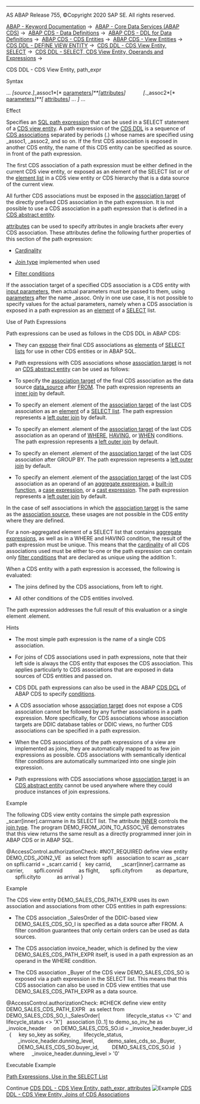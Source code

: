   

* * *

AS ABAP Release 755, ©Copyright 2020 SAP SE. All rights reserved.

[ABAP - Keyword Documentation](javascript:call_link\('abenabap.htm'\)) →  [ABAP - Core Data Services (ABAP CDS)](javascript:call_link\('abencds.htm'\)) →  [ABAP CDS - Data Definitions](javascript:call_link\('abencds_entities.htm'\)) →  [ABAP CDS - DDL for Data Definitions](javascript:call_link\('abencds_f1_ddl_syntax.htm'\)) →  [ABAP CDS - CDS Entities](javascript:call_link\('abencds_view_entity.htm'\)) →  [ABAP CDS - View Entities](javascript:call_link\('abencds_v2_views.htm'\)) →  [CDS DDL - DEFINE VIEW ENTITY](javascript:call_link\('abencds_define_view_entity.htm'\)) →  [CDS DDL - CDS View Entity, SELECT](javascript:call_link\('abencds_select_statement_v2.htm'\)) →  [CDS DDL - SELECT, CDS View Entity, Operands and Expressions](javascript:call_link\('abencds_operands_and_expr_v2.htm'\)) → 

CDS DDL - CDS View Entity, path\_expr

Syntax

... *\[*source.*\]*\_assoc1*\[* [parameters](javascript:call_link\('abencds_select_parameters_v2.htm'\))*\]**\[*[attributes](javascript:call_link\('abencds_path_expr_attr_v2.htm'\))*\]*
           *\[*.\_assoc2*\[* [parameters](javascript:call_link\('abencds_select_parameters_v2.htm'\))*\]**\[* [attributes](javascript:call_link\('abencds_path_expr_attr_v2.htm'\))*\]* ... *\]* ...

Effect

Specifies an [SQL path expression](javascript:call_link\('abensql_path_expression_glosry.htm'\) "Glossary Entry") that can be used in a SELECT statement of a [CDS view entity](javascript:call_link\('abencds_v2_view_glosry.htm'\) "Glossary Entry"). A path expression of the [CDS DDL](javascript:call_link\('abencds_ddl_glosry.htm'\) "Glossary Entry") is a sequence of [CDS associations](javascript:call_link\('abencds_association_glosry.htm'\) "Glossary Entry") separated by periods (.) whose names are specified using \_assoc1, \_assoc2, and so on. If the first CDS association is exposed in another CDS entity, the name of this CDS entity can be specified as source. in front of the path expression.

The first CDS association of a path expression must be either defined in the current CDS view entity, or exposed as an element of the SELECT list or of the [element list](javascript:call_link\('abencds_f1_hiera_element_list.htm'\)) in a CDS view entity or CDS hierarchy that is a data source of the current view.

All further CDS associations must be exposed in the [association target](javascript:call_link\('abenassociation_target_glosry.htm'\) "Glossary Entry") of the directly prefixed CDS association in the path expression. It is not possible to use a CDS association in a path expression that is defined in a [CDS abstract entity](javascript:call_link\('abencds_abstract_entity_glosry.htm'\) "Glossary Entry").

[attributes](javascript:call_link\('abencds_path_expr_attr_v2.htm'\)) can be used to specify attributes in angle brackets after every CDS association. These attributes define the following further properties of this section of the path expression:

-   [Cardinality](javascript:call_link\('abencds_path_expr_card_v2.htm'\))

-   [Join type](javascript:call_link\('abencds_path_expr_jointype_v2.htm'\)) implemented when used

-   [Filter conditions](javascript:call_link\('abencds_path_expression_filter_v2.htm'\))

If the association target of a specified CDS association is a CDS entity with [input parameters](javascript:call_link\('abencds_f1_param.htm'\)), then actual parameters must be passed to them, using [parameters](javascript:call_link\('abencds_select_parameters_v2.htm'\)) after the name \_assoc. Only in one use case, it is not possible to specify values for the actual parameters, namely when a CDS association is exposed in a path expression as an [element](javascript:call_link\('abencds_select_list_entry_v2.htm'\)) of a [SELECT](javascript:call_link\('abencds_select_list_v2.htm'\)) list.

Use of Path Expressions

Path expressions can be used as follows in the CDS DDL in ABAP CDS:

-   They can [expose](javascript:call_link\('abencds_select_list_association_v2.htm'\)) their final CDS associations as [elements](javascript:call_link\('abencds_select_list_entry_v2.htm'\)) of [SELECT lists](javascript:call_link\('abencds_select_list_v2.htm'\)) for use in other CDS entities or in ABAP SQL.

-   Path expressions with CDS associations whose [association target](javascript:call_link\('abenassociation_target_glosry.htm'\) "Glossary Entry") is not an [CDS abstract entity](javascript:call_link\('abencds_abstract_entity_glosry.htm'\) "Glossary Entry") can be used as follows:

-   To specify the [association target](javascript:call_link\('abenassociation_target_glosry.htm'\) "Glossary Entry") of the final CDS association as the data source [data\_source](javascript:call_link\('abencds_data_source_v2.htm'\)) after [FROM](javascript:call_link\('abencds_select_statement_v2.htm'\)). The path expression represents an [inner join](javascript:call_link\('abeninner_join_glosry.htm'\) "Glossary Entry") by default.

-   To specify an element .element of the [association target](javascript:call_link\('abenassociation_target_glosry.htm'\) "Glossary Entry") of the last CDS association as an [element](javascript:call_link\('abencds_select_list_entry_v2.htm'\)) of a [SELECT list](javascript:call_link\('abencds_select_list_v2.htm'\)). The path expression represents a [left outer join](javascript:call_link\('abenleft_outer_join_glosry.htm'\) "Glossary Entry") by default.

-   To specify an element .element of the [association target](javascript:call_link\('abenassociation_target_glosry.htm'\) "Glossary Entry") of the last CDS association as an operand of [WHERE](javascript:call_link\('abencds_where_clause_v2.htm'\)), [HAVING](javascript:call_link\('abencds_having_clause_v2.htm'\)), or [WHEN](javascript:call_link\('abencds_searched_case_expr_v2.htm'\)) conditions. The path expression represents a [left outer join](javascript:call_link\('abenleft_outer_join_glosry.htm'\) "Glossary Entry") by default.

-   To specify an element .element of the [association target](javascript:call_link\('abenassociation_target_glosry.htm'\) "Glossary Entry") of the last CDS association after GROUP BY. The path expression represents a [left outer join](javascript:call_link\('abenleft_outer_join_glosry.htm'\) "Glossary Entry") by default.

-   To specify an element .element of the [association target](javascript:call_link\('abenassociation_target_glosry.htm'\) "Glossary Entry") of the last CDS association as an operand of an [aggregate expression](javascript:call_link\('abencds_aggregate_functions_v2.htm'\)), a [built-in function](javascript:call_link\('abencds_builtin_functions_v2.htm'\)), a [case expression](javascript:call_link\('abencds_case_expression_v2.htm'\)), or a [cast expression](javascript:call_link\('abencds_cast_expression_v2.htm'\)). The path expression represents a [left outer join](javascript:call_link\('abenleft_outer_join_glosry.htm'\) "Glossary Entry") by default.

In the case of self associations in which the [association target](javascript:call_link\('abenassociation_target_glosry.htm'\) "Glossary Entry") is the same as the [association source](javascript:call_link\('abenassociation_source_glosry.htm'\) "Glossary Entry"), these usages are not possible in the CDS entity where they are defined.

For a non-aggregated element of a SELECT list that contains [aggregate expressions](javascript:call_link\('abencds_aggregate_functions_v2.htm'\)), as well as in a WHERE and HAVING condition, the result of the path expression must be unique. This means that the [cardinality](javascript:call_link\('abencardinality_glosry.htm'\) "Glossary Entry") of all CDS associations used must be either to-one or the path expression can contain only [filter conditions](javascript:call_link\('abencds_path_expr_attr_v2.htm'\)) that are declared as unique using the addition 1:.

When a CDS entity with a path expression is accessed, the following is evaluated:

-   The joins defined by the CDS associations, from left to right.

-   All other conditions of the CDS entities involved.

The path expression addresses the full result of this evaluation or a single element .element.

Hints

-   The most simple path expression is the name of a single CDS association.

-   For joins of CDS associations used in path expressions, note that their left side is always the CDS entity that exposes the CDS association. This applies particularly to CDS associations that are exposed in data sources of CDS entities and passed on.

-   CDS DDL path expressions can also be used in the ABAP [CDS DCL](javascript:call_link\('abencds_dcl_glosry.htm'\) "Glossary Entry") of ABAP CDS to specify [conditions](javascript:call_link\('abencds_dcl_role_conditions.htm'\)).

-   A CDS association whose [association target](javascript:call_link\('abenassociation_target_glosry.htm'\) "Glossary Entry") does not expose a CDS association cannot be followed by any further associations in a path expression. More specifically, for CDS associations whose association targets are DDIC database tables or DDIC views, no further CDS associations can be specified in a path expression.

-   When the CDS associations of the path expressions of a view are implemented as joins, they are automatically mapped to as few join expressions as possible. CDS associations with semantically identical filter conditions are automatically summarized into one single join expression.

-   Path expressions with CDS associations whose [association target](javascript:call_link\('abenassociation_target_glosry.htm'\) "Glossary Entry") is an [CDS abstract entity](javascript:call_link\('abencds_abstract_entity_glosry.htm'\) "Glossary Entry") cannot be used anywhere where they could produce instances of join expressions.

Example

The following CDS view entity contains the simple path expression \_scarr\[inner\].carrname in its SELECT list. The attribute [INNER](javascript:call_link\('abencds_path_expr_attr_v2.htm'\)) controls the [join type](javascript:call_link\('abenjoin_type_glosry.htm'\) "Glossary Entry"). The program DEMO\_FROM\_JOIN\_TO\_ASSOC\_VE demonstrates that this view returns the same result as a directly programmed inner join in ABAP CDS or in ABAP SQL.

@AccessControl.authorizationCheck: #NOT\_REQUIRED
define view entity DEMO\_CDS\_JOIN2\_VE
  as select from spfli
  association to scarr as \_scarr on spfli.carrid = \_scarr.carrid
{
  key carrid,
      \_scarr\[inner\].carrname as carrier,
      spfli.connid           as flight,
      spfli.cityfrom         as departure,
      spfli.cityto           as arrival
}

Example

The CDS view entity DEMO\_SALES\_CDS\_PATH\_EXPR uses its own association and associations from other CDS entities in path expressions:

-   The CDS association \_SalesOrder of the DDIC-based view DEMO\_SALES\_CDS\_SO\_I is specified as a data source after FROM. A filter condition guarantees that only certain orders can be used as data sources.

-   The CDS association invoice\_header, which is defined by the view DEMO\_SALES\_CDS\_PATH\_EXPR itself, is used in a path expression as an operand in the WHERE condition.

-   The CDS association \_Buyer of the CDS view DEMO\_SALES\_CDS\_SO is exposed via a path expression in the SELECT list. This means that this CDS association can also be used in CDS view entities that use DEMO\_SALES\_CDS\_PATH\_EXPR as a data source.

@AccessControl.authorizationCheck: #CHECK
define view entity DEMO\_SALES\_CDS\_PATH\_EXPR
  as select from DEMO\_SALES\_CDS\_SO\_I.\_SalesOrder\[
                 lifecycle\_status <> 'C' and lifecycle\_status <> 'X'\]
  association \[0..1\] to demo\_so\_inv\_he as \_invoice\_header
    on DEMO\_SALES\_CDS\_SO.id = \_invoice\_header.buyer\_id
  {
    key so\_key as soKey,
        lifecycle\_status,
        \_invoice\_header.dunning\_level,
        demo\_sales\_cds\_so.\_Buyer,
        DEMO\_SALES\_CDS\_SO.buyer\_id,
        DEMO\_SALES\_CDS\_SO.id
  }
  where
    \_invoice\_header.dunning\_level > '0'

Executable Example

[Path Expressions, Use in the SELECT List](javascript:call_link\('abenpath_expr_in_colspec_abexa.htm'\))

Continue
[CDS DDL - CDS View Entity, path\_expr, attributes](javascript:call_link\('abencds_path_expr_attr_v2.htm'\))
![Example](exa.gif "Example") [CDS DDL - CDS View Entity, Joins of CDS Associations](javascript:call_link\('abencds_assoc_join_v2_abexa.htm'\))